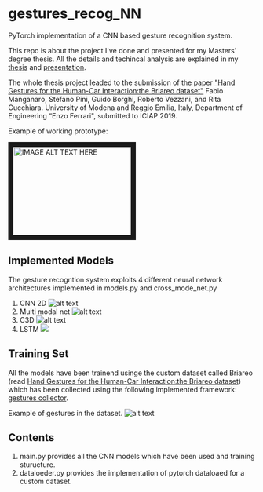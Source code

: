 # gestures_recog_NN

PyTorch implementation of a CNN based gesture recognition system.

This repo is about the project I've done and presented for my Masters' degree thesis. 
All the details and techincal analysis are explained in my [thesis](https://github.com/manganarofabio/gestures_recog_NN/blob/master/docs/Tesi_Manganaro_Fabio.pdf) and [presentation](https://github.com/manganarofabio/gestures_recog_NN/blob/master/docs/Manganaro_Fabio_tesi_magistrale_esposizione.pdf).

The whole thesis project leaded to the submission of the paper ["Hand Gestures for the Human-Car Interaction:the Briareo dataset"](https://github.com/manganarofabio/gestures_recog_NN/blob/master/docs/ICIAP19___Hand_Gestures.pdf) Fabio Manganaro, Stefano Pini, Guido Borghi, Roberto Vezzani, and Rita Cucchiara. University of Modena and Reggio Emilia, Italy, Department of Engineering “Enzo Ferrari", submitted to ICIAP 2019.

Example of working prototype:

<a href="http://www.youtube.com/watch?feature=player_embedded&v=yxJ57017q4E
" target="_blank"><img src="http://img.youtube.com/vi/yxJ57017q4E/0.jpg" 
alt="IMAGE ALT TEXT HERE" width="240" height="180" border="10" /></a>

## Implemented Models
The gesture recogntion system exploits 4 different neural network architectures implemented in models.py and cross_mode_net.py

1. CNN 2D
![alt text](https://github.com/manganarofabio/gestures_recog_NN/blob/master/imgs/densenet2.jpg)
2. Multi modal net
![alt text](https://github.com/manganarofabio/gestures_recog_NN/blob/master/imgs/cross_depth_ir_rgb.png)
3. C3D
![alt text](https://github.com/manganarofabio/gestures_recog_NN/blob/master/imgs/C3D_model.png)
4. LSTM
![](https://github.com/manganarofabio/gestures_recog_NN/blob/master/imgs/lstm_model.png)

## Training Set

All the models have been trainend usinge the custom dataset called Briareo (read [Hand Gestures for the Human-Car Interaction:the Briareo dataset](https://github.com/manganarofabio/gestures_recog_NN/blob/master/docs/ICIAP19___Hand_Gestures.pdf)) which has been collected using the following implemented framework: [gestures collector](https://github.com/manganarofabio/gestures-collector).


Example of gestures in the dataset.
![alt text](https://github.com/manganarofabio/gestures_recog_NN/blob/master/gesti.jpg)

## Contents
1) main.py provides all the CNN models which have been used and training sturucture.
2) dataloeder.py provides the implementation of pytorch dataloaed for a custom dataset.
